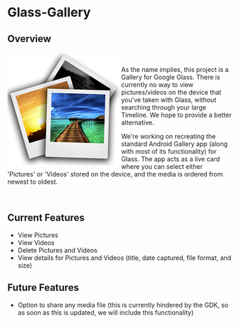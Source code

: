 Glass-Gallery
=============

## Overview

<img align="left" height="256" src="logo_256.png">

<br/>

As the name implies, this project is a Gallery for Google Glass.  There is currently no way to view pictures/videos on the device that you've taken with Glass, without searching through your large Timeline.  We hope to provide a better alternative.

We're working on recreating the standard Android Gallery app (along with most of its functionality) for Glass.  The app acts as a live card where you can select either 'Pictures' or 'Videos' stored on the device, and the media is ordered from newest to oldest.

<br/>

## Current Features

- View Pictures
- View Videos
- Delete Pictures and Videos
- View details for Pictures and Videos (title, date captured, file format, and size)
 
## Future Features

- Option to share any media file (this is currently hindered by the GDK, so as soon as this is updated, we will include this functionality)
